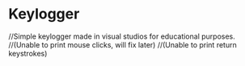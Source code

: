 # Keylogger
//Simple keylogger made in visual studios for educational purposes.
//(Unable to print mouse clicks, will fix later)
//(Unable to print return keystrokes)
